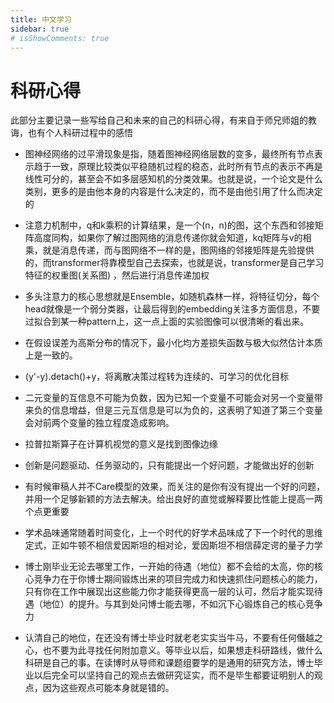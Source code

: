 ```yaml
---
title: 中文学习
sidebar: true
# isShowComments: true
---
```


# 科研心得

<ClientOnly>
<title-pv/>
</ClientOnly>

此部分主要记录一些写给自己和未来的自己的科研心得，有来自于师兄师姐的教诲，也有个人科研过程中的感悟

* 图神经网络的过平滑现象是指，随着图神经网络层数的变多，最终所有节点表示趋于一致，原理比较类似平稳随机过程的稳态，此时所有节点的表示不再是线性可分的，甚至会不如多层感知机的分类效果。也就是说，一个论文是什么类别，更多的是由他本身的内容是什么决定的，而不是由他引用了什么而决定的

* 注意力机制中，q和k乘积的计算结果，是一个(n，n)的图，这个东西和邻接矩阵高度同构，如果你了解过图网络的消息传递你就会知道，kq矩阵与v的相乘，就是消息传递，而与图网络不一样的是，图网络的邻接矩阵是先验提供的，而transformer将靠模型自己去探索，也就是说，transformer是自己学习特征的权重图(关系图) ，然后进行消息传递加权

* 多头注意力的核心思想就是Ensemble，如随机森林一样，将特征切分，每个head就像是一个弱分类器，让最后得到的embedding关注多方面信息，不要过拟合到某一种pattern上，这一点上面的实验图像可以很清晰的看出来。

* 在假设误差为高斯分布的情况下，最小化均方差损失函数与极大似然估计本质上是一致的。

* (y'-y).detach()+y，将离散决策过程转为连续的、可学习的优化目标

* 二元变量的互信息不可能为负数，因为已知一个变量不可能会对另一个变量带来负的信息增益，但是三元互信息是可以为负的，这表明了知道了第三个变量会对前两个变量的独立程度造成影响。

* 拉普拉斯算子在计算机视觉的意义是找到图像边缘

* 创新是问题驱动、任务驱动的，只有能提出一个好问题，才能做出好的创新

* 有时候审稿人并不Care模型的效果，而关注的是你有没有提出一个好的问题，并用一个足够新颖的方法去解决。给出良好的直觉或解释要比性能上提高一两个点更重要

* 学术品味通常随着时间变化，上一个时代的好学术品味成了下一个时代的思维定式，正如牛顿不相信爱因斯坦的相对论，爱因斯坦不相信薛定谔的量子力学

* 博士刚毕业无论去哪里工作，一开始的待遇（地位）都不会给的太高，你的核心竞争力在于你博士期间锻炼出来的项目完成力和快速抓住问题核心的能力，只有你在工作中展现出这些能力你才能获得更高一层的认可，然后才能实现待遇（地位）的提升。与其到处问博士能去哪，不如沉下心锻炼自己的核心竞争力

* 认清自己的地位，在还没有博士毕业时就老老实实当牛马，不要有任何僭越之心，也不要为此寻找任何附加意义。等毕业以后，如果想走科研路线，做什么科研是自己的事。在读博时从导师和课题组要学的是通用的研究方法，博士毕业以后完全可以坚持自己的观点去做研究证实，而不是毕生都要证明别人的观点，因为这些观点可能本身就是错的。

<!-- * 如果一定要做不得已而为之的创新，请记住，你其实是需要让你的运动员在一场裁判，竞争对手，主办方，赞助商全是你请的，且运动类型是你规定的，而只有观众是别人的运动会上拿金牌

  * 如果你的运动员还是无法拿到金牌，那么你可以原创一个运动类型，并给其他竞争对手带上镣铐，给你的运动员脚踏风火轮

  * 如果你像上一条那么做了，你的运动员还是无法拿到金牌，那么请你把运动会场地安排在撒哈拉沙漠，请企鹅和北极熊做你的竞争对手，并为你的运动员全程提供骆驼作为坐骑以及完善的后勤服务

  * 如果你像上两条那么做了，你的运动员还是无法拿到金牌，那请你的运动员放弃他的职业

* 某些论文的系统如同量子系统般神秘，他们的准确率和效率往往处于量子纠缠状态，当你观测准确率时，效率就坍缩为0，当你观测效率时，准确率就坍缩为0

* 世界上没有人做实验不tuning，不上trick，但是绝对不能胡编乱造，这是学术底线

* 做了科研也有些阵子了，自己的学术道德和追求都在断崖式进步 -->



<ClientOnly>
  <leave/>
</ClientOnly/>